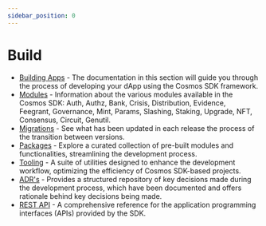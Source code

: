 ```yaml
---
sidebar_position: 0
---
```


# Build

* [Building Apps](./building-apps/00-app-go.md) - The documentation in this section will guide you through the process of developing your dApp using the Cosmos SDK framework.
* [Modules](./modules/README.md) - Information about the various modules available in the Cosmos SDK: Auth, Authz, Bank, Crisis, Distribution, Evidence, Feegrant, Governance, Mint, Params, Slashing, Staking, Upgrade, NFT, Consensus, Circuit, Genutil.
* [Migrations](./migrations/01-intro.md) - See what has been updated in each release the process of the transition between versions.
* [Packages](./packages/README.md) - Explore a curated collection of pre-built modules and functionalities, streamlining the development process.
* [Tooling](./tooling/README.md) - A suite of utilities designed to enhance the development workflow, optimizing the efficiency of Cosmos SDK-based projects.
* [ADR's](./architecture/README.md) - Provides a structured repository of key decisions made during the development process, which have been documented and offers rationale behind key decisions being made.
* [REST API](https://docs.cosmos.network/api) - A comprehensive reference for the application programming interfaces (APIs) provided by the SDK. 
